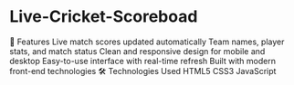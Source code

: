 # Live-Cricket-Scoreboad
🌟 Features Live match scores updated automatically  Team names, player stats, and match status  Clean and responsive design for mobile and desktop  Easy-to-use interface with real-time refresh  Built with modern front-end technologies  🛠️ Technologies Used HTML5  CSS3  JavaScript 
